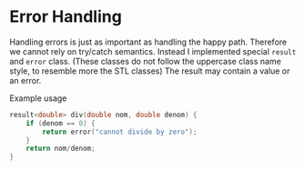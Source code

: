 # Error Handling

Handling errors is just as important as handling the happy path.
Therefore we cannot rely on try/catch semantics. Instead I implemented special
`result` and `error` class. (These classes do not follow the uppercase class name style, to resemble more the STL classes)
The result may contain a value or an error.

Example usage

```cpp
result<double> div(double nom, double denom) {
    if (denom == 0) {
        return error("cannot divide by zero");
    }
    return nom/denom;
}
```

